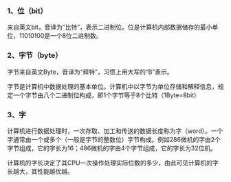 ### 1、位（bit）

来自英文bit，音译为“比特”，表示二进制位。位是计算机内部数据储存的最小单位，11010100是一个8位二进制数。

 

### 2、字节（byte）

字节来自英文Byte，音译为“拜特”，习惯上用大写的“B”表示。

字节是计算机中数据处理的基本单位。计算机中以字节为单位存储和解释信息，规定一个字节由八个二进制位构成，即1个字节等于8个比特（1Byte=8bit）

### 3、字

计算机进行数据处理时，一次存取、加工和传送的数据长度称为字（word）。一个字通常由一个或多个（一般是字节的整数位）字节构成。例如286微机的字由2个字节组成，它的字长为16；486微机的字由4个字节组成，它的字长为32位机。

计算机的字长决定了其CPU一次操作处理实际位数的多少，由此可见计算机的字长越大，其性能越优越。